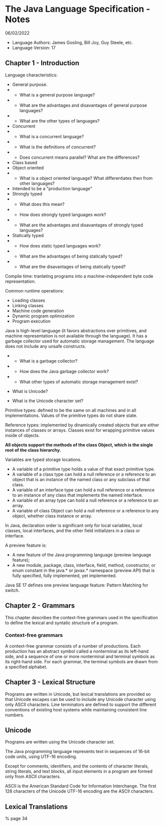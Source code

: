 # The Java Language Specification - Notes

06/02/2022

- Language Authors: James Gosling, Bill Joy, Guy Steele, etc.
- Language Version: 17

## Chapter 1 - Introduction

Language characteristics:
- General purpose.
- - What is a general purpose language?
- - What are the advantages and disavantages of general purpose languages?
- - What are the other types of languages?
- Concurrent
- - What is a concurrent language?
- - What is the definitions of concurrent?
- - Does concurrent means parallel? What are the differences?
- Class based
- Object oriented
- - What is a object oriented language? What differentiates then from other languages?
- Intended to be a "production language"
- Strongly typed
- - What does this mean?
- - How does strongly typed languages work?
- - What are the advantages and disavantages of strongly typed languages?
- Statically typed
- - How does static typed languages work?
- - What are the advantages of being statically typed?
- - What are the disavantages of being statically typed?

Compile time: tranlating programs into a machine-independent byte code representation.

Common runtime operations:
- Loading classes
- Linking classes
- Machine code generation
- Dynamic program optimization
- Program execution

Java is high-level language (it favors abstractions over primitives, and machine representation is not available through the language). It has a garbage collector used for automatic storage management. The language does not include any unsafe constructs.
- - What is a garbage collector?
- - How does the Java garbage collector work?
- - What other types of automatic storage management exist?

- What is Unicode?
- What is the Unicode character set?

Primitive types: defined to be the same on all machines and in all implementations. Values of the primitive types do not share state.

Reference types: implemented by dinamically created objects that are either instances of classes or arrays. Classes exist for wrapping primitive values inside of objects.

**All objects support the methods of the class Object, which is the single root of the class hierarchy.**

Variables are typed storage locations. 
- A variable of a primitive type holds a value of that exact primitive type. 
- A variable of a class type can hold a null reference or a reference to an object that is an instance of the named class or any subclass of that class.
- A variable of an interface type can hold a null reference or a reference to an instance of any class that implements the named interface.
- A variable of an array type can hold a null reference or a reference to an array.
- A variable of class Object can hold a null reference or a reference to any object, whether class instance or array.

In Java, declaration order is significant only for local variables, local classes, local interfaces, and the other field initializers in a class or interface.

A preview feature is:
- A new feature of the Java programming language (preview language feature);
- A new module, package, class, interface, field, method, constructor, or enum constant in the java.* or javax.* namespace (preview API) that is fully specified, fully implemented, yet implemented.

Java SE 17 defines one preview language feature: Pattern Matching for switch.

## Chapter 2 - Grammars

This chapter describes the context-free grammars used in the specification to define the lexical and syntatic structure of a program.

### Context-free grammars

A context-free grammar consists of a number of productions. Each production has an abstract symbol called a nonterminal as its left-hand side, and a sequence of one or more nonterminal and terminal symbols as its right-hand side. For each grammar, the terminal symbols are drawn from a specified alphabet.

## Chapter 3 - Lexical Structure

Programs are written in Unicode, but lexical translations are provided so that Unicode escapes can be used to include any Unicode character using only ASCII characters. Line terminators are defined to support the different conventions of existing host systems while maintaining consistent line numbers.

## Unicode

Programs are written using the Unicode character set.

The Java programming language represents text in sequences of 16-bit code units, using UTF-16 encoding.

Except for comments, identifiers, and the contents of character literals, string literals, and text blocks, all input elements in a program are formed only from ASCII characters.

ASCII is the American Standard Code for Information Interchange. The first 128 characters of the Unicode UTF-16 encoding are the ASCII characters.

## Lexical Translations

% page 34